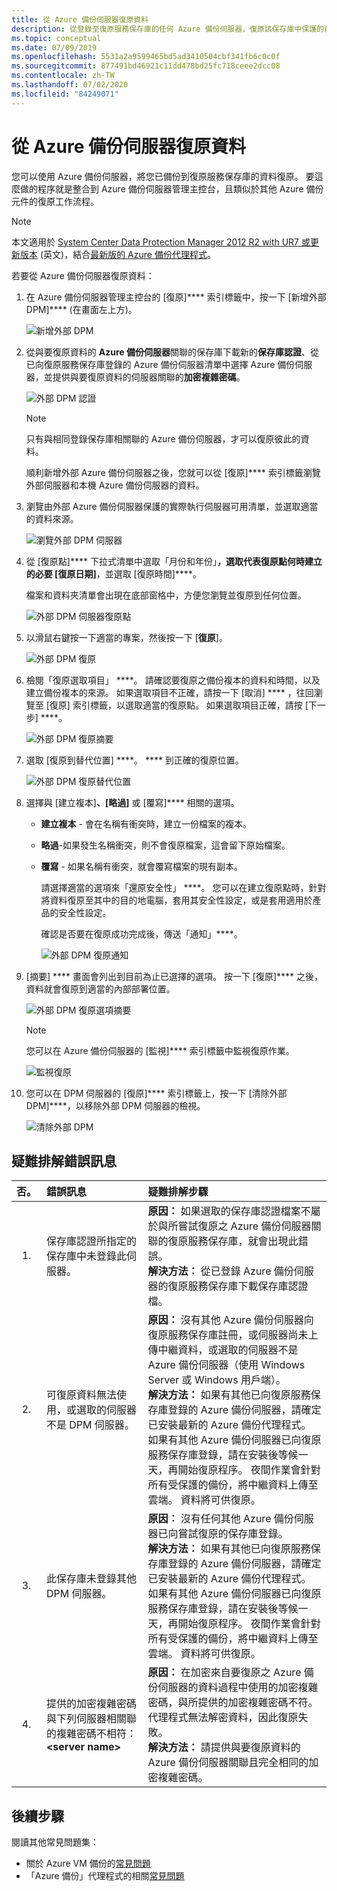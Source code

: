 ```yaml
---
title: 從 Azure 備份伺服器復原資料
description: 從登錄至復原服務保存庫的任何 Azure 備份伺服器，復原該保存庫中保護的資料。
ms.topic: conceptual
ms.date: 07/09/2019
ms.openlocfilehash: 5531a2a9599465bd5ad3410504cbf341fb6c0c0f
ms.sourcegitcommit: 877491bd46921c11dd478bd25fc718ceee2dcc08
ms.contentlocale: zh-TW
ms.lasthandoff: 07/02/2020
ms.locfileid: "84249071"
---
```

# <a name="recover-data-from-azure-backup-server"></a>從 Azure 備份伺服器復原資料

您可以使用 Azure 備份伺服器，將您已備份到復原服務保存庫的資料復原。 要這麼做的程序就是整合到 Azure 備份伺服器管理主控台，且類似於其他 Azure 備份元件的復原工作流程。

> [!NOTE]
> 本文適用於 [System Center Data Protection Manager 2012 R2 with UR7 或更新版本](https://support.microsoft.com/kb/3065246) \(英文\)，結合[最新版的 Azure 備份代理程式](https://aka.ms/azurebackup_agent)。
>
>

若要從 Azure 備份伺服器復原資料：

1. 在 Azure 備份伺服器管理主控台的 [復原]**** 索引標籤中，按一下 [新增外部 DPM]**** \(在畫面左上方)。

    ![新增外部 DPM](./media/backup-azure-alternate-dpm-server/add-external-dpm.png)
2. 從與要復原資料的 **Azure 備份伺服器**關聯的保存庫下載新的**保存庫認證**、從已向復原服務保存庫登錄的 Azure 備份伺服器清單中選擇 Azure 備份伺服器，並提供與要復原資料的伺服器關聯的**加密複雜密碼**。

    ![外部 DPM 認證](./media/backup-azure-alternate-dpm-server/external-dpm-credentials.png)

   > [!NOTE]
   > 只有與相同登錄保存庫相關聯的 Azure 備份伺服器，才可以復原彼此的資料。
   >
   >

    順利新增外部 Azure 備份伺服器之後，您就可以從 [復原]**** 索引標籤瀏覽外部伺服器和本機 Azure 備份伺服器的資料。
3. 瀏覽由外部 Azure 備份伺服器保護的實際執行伺服器可用清單，並選取適當的資料來源。

    ![瀏覽外部 DPM 伺服器](./media/backup-azure-alternate-dpm-server/browse-external-dpm.png)
4. 從 [復原點]**** 下拉式清單中選取「月份和年份」****，選取代表復原點何時建立的必要 [復原日期]****，並選取 [復原時間]****。

    檔案和資料夾清單會出現在底部窗格中，方便您瀏覽並復原到任何位置。

    ![外部 DPM 伺服器復原點](./media/backup-azure-alternate-dpm-server/external-dpm-recoverypoint.png)
5. 以滑鼠右鍵按一下適當的專案，然後按一下 [**復原**]。

    ![外部 DPM 復原](./media/backup-azure-alternate-dpm-server/recover.png)
6. 檢閱「復原選取項目」 ****。 請確認要復原之備份複本的資料和時間，以及建立備份複本的來源。 如果選取項目不正確，請按一下 [取消] **** ，往回瀏覽至 [復原] 索引標籤，以選取適當的復原點。 如果選取項目正確，請按 [下一步] ****。

    ![外部 DPM 復原摘要](./media/backup-azure-alternate-dpm-server/external-dpm-recovery-summary.png)
7. 選取 [復原到替代位置] ****。 **** 到正確的復原位置。

    ![外部 DPM 復原替代位置](./media/backup-azure-alternate-dpm-server/external-dpm-recovery-alternate-location.png)
8. 選擇與 [建立複本]****、[略過]**** 或 [覆寫]**** 相關的選項。

   * **建立複本** - 會在名稱有衝突時，建立一份檔案的複本。
   * **略過**-如果發生名稱衝突，則不會復原檔案，這會留下原始檔案。
   * **覆寫** - 如果名稱有衝突，就會覆寫檔案的現有副本。

     請選擇適當的選項來「還原安全性」 ****。 您可以在建立復原點時，針對將資料復原至其中的目的地電腦，套用其安全性設定，或是套用適用於產品的安全性設定。

     確認是否要在復原成功完成後，傳送「通知」****。

     ![外部 DPM 復原通知](./media/backup-azure-alternate-dpm-server/external-dpm-recovery-notifications.png)
9. [摘要] **** 畫面會列出到目前為止已選擇的選項。 按一下 [復原]**** 之後，資料就會復原到適當的內部部署位置。

    ![外部 DPM 復原選項摘要](./media/backup-azure-alternate-dpm-server/external-dpm-recovery-options-summary.png)

   > [!NOTE]
   > 您可以在 Azure 備份伺服器的 [監視]**** 索引標籤中監視復原作業。
   >
   >

    ![監視復原](./media/backup-azure-alternate-dpm-server/monitoring-recovery.png)
10. 您可以在 DPM 伺服器的 [復原]**** 索引標籤上，按一下 [清除外部 DPM]****，以移除外部 DPM 伺服器的檢視。

    ![清除外部 DPM](./media/backup-azure-alternate-dpm-server/clear-external-dpm.png)

## <a name="troubleshooting-error-messages"></a>疑難排解錯誤訊息

| 否。 | 錯誤訊息 | 疑難排解步驟 |
|:---:|:--- |:--- |
| 1. |保存庫認證所指定的保存庫中未登錄此伺服器。 |**原因：** 如果選取的保存庫認證檔案不屬於與所嘗試復原之 Azure 備份伺服器關聯的復原服務保存庫，就會出現此錯誤。 <br> **解決方法：** 從已登錄 Azure 備份伺服器的復原服務保存庫下載保存庫認證檔。 |
| 2. |可復原資料無法使用，或選取的伺服器不是 DPM 伺服器。 |**原因：** 沒有其他 Azure 備份伺服器向復原服務保存庫註冊，或伺服器尚未上傳中繼資料，或選取的伺服器不是 Azure 備份伺服器（使用 Windows Server 或 Windows 用戶端）。 <br> **解決方法：** 如果有其他已向復原服務保存庫登錄的 Azure 備份伺服器，請確定已安裝最新的 Azure 備份代理程式。 <br>如果有其他 Azure 備份伺服器已向復原服務保存庫登錄，請在安裝後等候一天，再開始復原程序。 夜間作業會針對所有受保護的備份，將中繼資料上傳至雲端。 資料將可供復原。 |
| 3. |此保存庫未登錄其他 DPM 伺服器。 |**原因︰** 沒有任何其他 Azure 備份伺服器已向嘗試復原的保存庫登錄。<br>**解決方法：** 如果有其他已向復原服務保存庫登錄的 Azure 備份伺服器，請確定已安裝最新的 Azure 備份代理程式。<br>如果有其他 Azure 備份伺服器已向復原服務保存庫登錄，請在安裝後等候一天，再開始復原程序。 夜間作業會針對所有受保護的備份，將中繼資料上傳至雲端。 資料將可供復原。 |
| 4. |提供的加密複雜密碼與下列伺服器相關聯的複雜密碼不相符：**\<server name>** |**原因：** 在加密來自要復原之 Azure 備份伺服器的資料過程中使用的加密複雜密碼，與所提供的加密複雜密碼不符。 代理程式無法解密資料，因此復原失敗。<br>**解決方法：** 請提供與要復原資料的 Azure 備份伺服器關聯且完全相同的加密複雜密碼。 |

## <a name="next-steps"></a>後續步驟

閱讀其他常見問題集：

* 關於 Azure VM 備份的[常見問題](backup-azure-vm-backup-faq.md)
* 「Azure 備份」代理程式的相關[常見問題](backup-azure-file-folder-backup-faq.md)
